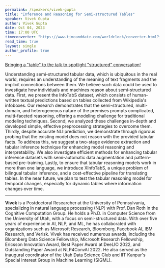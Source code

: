 ```yaml
---
permalink: /speakers/vivek-gupta
title: "Inference and Reasoning for Semi-structured Tables"
speaker: Vivek Gupta
author: Vivek Gupta
date: Oct 04, 2023
time: 17:00 UTC
timeconverter: "https://www.timeanddate.com/worldclock/converter.html?iso=20230908T170000&p1=553&p2=224&p3=538&p4=1440"
read_time: true
layout: single
author_profile: true
---
```


<a href="https://lolmythesis.com/" class="one-line">Bringing a "table" to the talk to spotlight "structured" conversation!</a>

Understanding semi-structured tabular data, which is ubiquitous in the real world, requires an understanding of the meaning of text fragments and the implicit connections between them. We believe such data could be used to investigate how individuals and machines reason about semi-structured data. First, we present the InfoTabS dataset, which consists of human-written textual predictions based on tables collected from Wikipedia's infoboxes. Our research demonstrates that the semi-structured, multi-domain, and heterogeneous nature of the premises prompts complicated, multi-faceted reasoning, offering a modeling challenge for traditional modeling techniques. Second, we analyzed these challenges in-depth and developed simple, effective preprocessing strategies to overcome them. Thirdly, despite accurate NLI prediction, we demonstrate through rigorous probing that the existing model does not reason with the provided tabular facts. To address this, we suggest a two-stage evidence extraction and tabular inference technique for enhancing model reasoning and interpretability. We also investigate efficient methods for enhancing tabular inference datasets with semi-automatic data augmentation and pattern-based pre-training. Lastly, to ensure that tabular reasoning models work in more than one language, we introduce XInfoTabS, a unique problem of bilingual tabular inference, and a cost-effective pipeline for translating tables. In the near future, we plan to test the tabular reasoning model for temporal changes, especially for dynamic tables where information changes over time.

<hr>

**Vivek** is a Postdoctoral Researcher at the University of Pennsylvania, specializing in natural language processing (NLP) with Prof. Dan Roth in the Cognitive Computation Group. He holds a Ph.D. in Computer Science from the University of Utah, with a focus on semi-structured data. With over five years of experience in AI, NLP, and ML, he has collaborated with organizations such as Microsoft Research, Bloomberg, Facebook AI, IBM Research, and Verisk. Vivek has received numerous awards, including the Bloomberg Data Science Fellowship, Microsoft Research Fellowship, Ericsson Innovation Award, Best Paper Award at DeeLIO 2022, and Outstanding Paper Award at NLP4ConvAI 2022. He also served as the inaugural coordinator of the Utah Data Science Club and IIT Kanpur's Special Interest Group in Machine Learning (SIGML).